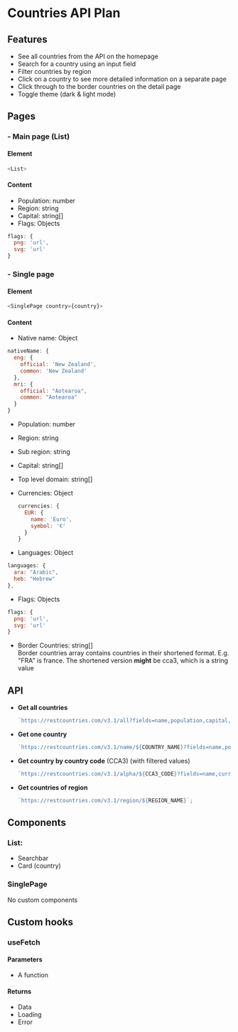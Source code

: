 # Countries API Plan

## Features

- See all countries from the API on the homepage
- Search for a country using an input field
- Filter countries by region
- Click on a country to see more detailed information on a separate page
- Click through to the border countries on the detail page
- Toggle theme (dark & light mode)

## Pages

### - Main page (List)

#### Element

```js
<List>
```

#### Content

- Population: number
- Region: string
- Capital: string[]
- Flags: Objects

```js
flags: {
  png: 'url',
  svg: 'url'
}
```

### - Single page

#### Element

```js
<SinglePage country={country}>
```

#### Content

- Native name: Object

```js
nativeName: {
  eng: {
    official: 'New Zealand',
    common: 'New Zealand'
  },
  mri: {
    official: "Aotearoa",
    common: "Aotearoa"
  }
}
```

- Population: number
- Region: string
- Sub region: string
- Capital: string[]

- Top level domain: string[]
- Currencies: Object

  ```js
  currencies: {
    EUR: {
      name: 'Euro',
      symbol: '€'
    }
  }
  ```

- Languages: Object

```js
languages: {
  ara: "Arabic",
  heb: "Hebrew"
},
```

- Flags: Objects

```js
flags: {
  png: 'url',
  svg: 'url'
}
```

- Border Countries: string[]  
  Border countries array contains countries in their shortened format. E.g. "FRA" is france.
  The shortened version **might** be cca3, which is a string value

## API

- **Get all countries**
  ```js
  `https://restcountries.com/v3.1/all?fields=name,population,capital,region,flags`;
  ```
- **Get one country**

  ```js
  `https://restcountries.com/v3.1/name/${COUNTRY_NAME}?fields=name,population,capital,region,tld,subregion,currencies,languages,borders,cca3,flags`;
  ```

- **Get country by country code** (CCA3) (with filtered values)

  ```js
  `https://restcountries.com/v3.1/alpha/${CCA3_CODE}?fields=name,currencies`;
  ```

- **Get countries of region**
  ```js
  `https://restcountries.com/v3.1/region/${REGION_NAME}`;
  ```

## Components

### **List**:

- Searchbar
- Card (country)

### **SinglePage**

No custom components

## Custom hooks

### useFetch

#### Parameters

- A function

#### Returns

- Data
- Loading
- Error
